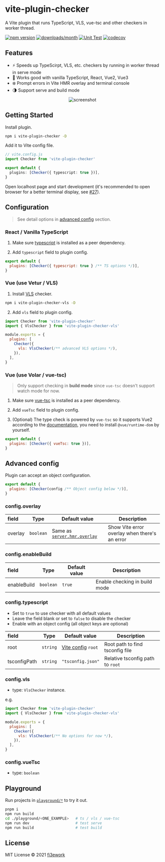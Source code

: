 # vite-plugin-checker

A Vite plugin that runs TypeScript, VLS, vue-tsc and other checkers in worker thread.

[![npm version](https://img.shields.io/npm/v/vite-plugin-checker)](https://www.npmjs.com/package/vite-plugin-checker) [![downloads/month](https://img.shields.io/npm/dm/vite-plugin-checker)](https://www.npmtrends.com/vite-plugin-checker) [![Unit Test](https://github.com/fi3ework/vite-plugin-checker/actions/workflows/ci.yml/badge.svg)](https://github.com/fi3ework/vite-plugin-checker/actions/workflows/ci.yml)
[![codecov](https://codecov.io/gh/fi3ework/vite-plugin-checker/branch/main/graph/badge.svg?token=YCU4HJ66RA)](https://codecov.io/gh/fi3ework/vite-plugin-checker)

## Features

- ⚡️ Speeds up TypeScirpt, VLS, etc. checkers by running in worker thread in serve mode
- 🌈 Works good with vanilla TypeScript, React, Vue2, Vue3
- ❄️ Prompt errors in Vite HMR overlay and terminal console
- 🌗 Support serve and build mode

<p align="center">
  <img alt="screenshot" src="https://user-images.githubusercontent.com/12322740/113175704-48cf1e80-927e-11eb-9bb5-43ab1b218cb2.png">
</p>

## Getting Started

Install plugin.

```bash
npm i vite-plugin-checker -D
```

Add it to Vite config file.

```ts
// vite.config.js
import Checker from 'vite-plugin-checker'

export default {
  plugins: [Checker({ typescript: true })],
}
```

Open localhost page and start development (it's recommended to open browser for a better terminal display, see [#27](https://github.com/fi3ework/vite-plugin-checker/pull/27)).

## Configuration

> See detail options in [advanced config](#advanced-config) section.

### React / Vanilla TypeScript

1. Make sure [typescript](https://www.npmjs.com/package/typescript) is installed as a peer dependency.

2. Add `typescript` field to plugin config.

```js
export default {
  plugins: [Checker({ typescript: true } /** TS options */)],
}
```

### Vue (use Vetur / VLS)

1. Install [VLS](https://www.npmjs.com/package/vls) checker.

```bash
npm i vite-plugin-checker-vls -D
```

2. Add `vls` field to plugin config.

```js
import Checker from 'vite-plugin-checker'
import { VlsChecker } from 'vite-plugin-checker-vls'

module.exports = {
  plugins: [
    Checker({
      vls: VlsChecker(/** advanced VLS options */),
    }),
  ],
}
```

### Vue (use Volar / vue-tsc)

> Only support checking in **build mode** since `vue-tsc` doesn't support watch mode for now.

1. Make sure [vue-tsc](https://www.npmjs.com/package/vue-tsc) is installed as a peer dependency.

2. Add `vueTsc` field to plugin config.

3. (Optional) The type check is powered by `vue-tsc` so it supports Vue2 according to the [documentation](https://github.com/johnsoncodehk/volar#using), you need to install `@vue/runtime-dom` by yourself.

```js
export default {
  plugins: [Checker({ vueTsc: true })],
}
```

## Advanced config

Plugin can accept an object configuration.

```js
export default {
  plugins: [Checker(config /** Object config below */)],
}
```

### config.overlay

| field   | Type      | Default value                                                         | Description                                   |
| :------ | --------- | --------------------------------------------------------------------- | --------------------------------------------- |
| overlay | `boolean` | Same as [`server.hmr.overlay`](https://vitejs.dev/config/#server-hmr) | Show Vite error overlay when there's an error |

### config.enableBuild

| field       | Type      | Default value | Description                   |
| :---------- | --------- | ------------- | ----------------------------- |
| enableBuild | `boolean` | `true`        | Enable checking in build mode |

### config.typescript

- Set to `true` to use checker with all default values
- Leave the field blank or set to `false` to disable the checker
- Enable with an object config (all object keys are optional)

| field        | Type     | Default value                                         | Description                      |
| :----------- | -------- | ----------------------------------------------------- | -------------------------------- |
| root         | `string` | [Vite config](https://vitejs.dev/config/#root) `root` | Root path to find tsconfig file  |
| tsconfigPath | `string` | `"tsconfig.json"`                                     | Relative tsconfig path to `root` |

### config.vls

- type: `VlsChecker` instance.

e.g.

```js
import Checker from 'vite-plugin-checker'
import { VlsChecker } from 'vite-plugin-checker-vls'

module.exports = {
  plugins: [
    Checker({
      vls: VlsChecker(/** No options for now */),
    }),
  ],
}
```

<!-- | field | Type     | Default value                                         | Description              |
| :---- | -------- | ----------------------------------------------------- | ------------------------ |
| root  | `string` | [Vite config](https://vitejs.dev/config/#root) `root` | Root dir for checker run | -->

### config.vueTsc

- type: `boolean`

<!-- | field | Type     | Default value                                         | Description              |
| :---- | -------- | ----------------------------------------------------- | ------------------------ |
| root  | `string` | [Vite config](https://vitejs.dev/config/#root) `root` | Root dir for checker run | -->

## Playground

Run projects in [`playground/*`](./playground) to try it out.

```bash
pnpm i
npm run build
cd ./playground/<ONE_EXAMPLE>   # ts / vls / vue-tsc
npm run dev                     # test serve
npm run build                   # test build
```

## License

MIT License © 2021 [fi3ework](https://github.com/fi3ework)
